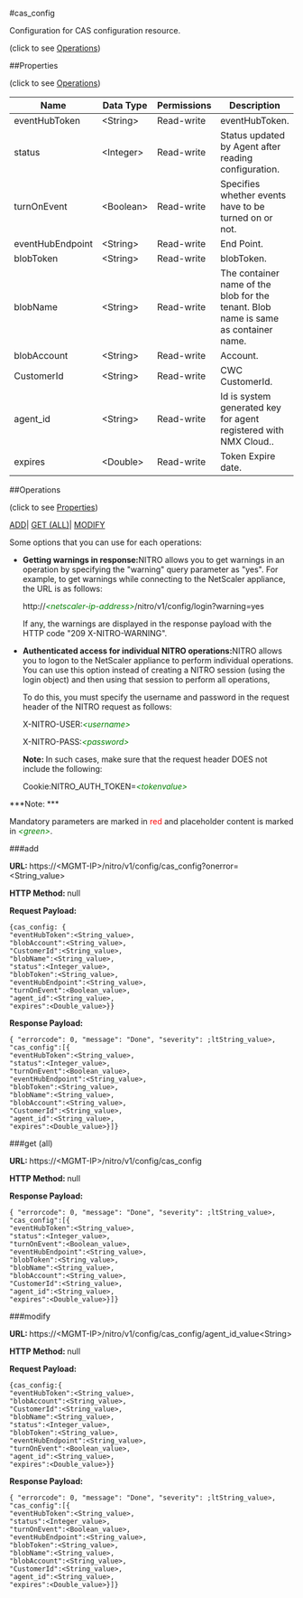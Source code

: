 #cas_config



Configuration for CAS configuration resource.

<span>(click to see [Operations](#operations))</span>



##Properties 

<span>(click to see [Operations](#operations))</span>





<table><thead><tr><th>Name</th><th>Data Type</th><th>Permissions</th><th>Description</th></tr></thead><tbody><tr><td>eventHubToken</td><td>&lt;String></td><td>Read-write</td><td>eventHubToken.</td></tr><tr><td>status</td><td>&lt;Integer></td><td>Read-write</td><td>Status updated by Agent after reading configuration.</td></tr><tr><td>turnOnEvent</td><td>&lt;Boolean></td><td>Read-write</td><td>Specifies whether events have to be turned on or not.</td></tr><tr><td>eventHubEndpoint</td><td>&lt;String></td><td>Read-write</td><td>End Point.</td></tr><tr><td>blobToken</td><td>&lt;String></td><td>Read-write</td><td>blobToken.</td></tr><tr><td>blobName</td><td>&lt;String></td><td>Read-write</td><td>The container name of the blob for the tenant. Blob name is same as container name.</td></tr><tr><td>blobAccount</td><td>&lt;String></td><td>Read-write</td><td>Account.</td></tr><tr><td>CustomerId</td><td>&lt;String></td><td>Read-write</td><td>CWC CustomerId.</td></tr><tr><td>agent_id</td><td>&lt;String></td><td>Read-write</td><td>Id is system generated key for agent registered with NMX Cloud..</td></tr><tr><td>expires</td><td>&lt;Double></td><td>Read-write</td><td>Token Expire date.</td></tr></tbody></table>

##Operations 

<span>(click to see [Properties](#properties))</span>





[ADD](#add)| [GET (ALL)](#get-all)| [MODIFY](#modify)





Some options that you can use for each operations:

<ul><li><p><b>Getting warnings in response:</b>NITRO allows you to get warnings in an operation by specifying the "warning" query parameter as "yes". For example, to get warnings while connecting to the NetScaler appliance, the URL is as follows:</p><p>http://<span style="color:green;font-style:italic;">&lt;netscaler-ip-address&gt;</span>/nitro/v1/config/login?warning=yes</p><p>If any, the warnings are displayed in the response payload with the HTTP code "209 X-NITRO-WARNING".</p></li><li><p><b>Authenticated access for individual NITRO operations:</b>NITRO allows you to logon to the NetScaler appliance to perform individual operations. You can use this option instead of creating a NITRO session (using the login object) and then using that session to perform all operations,</p><p>To do this, you must specify the username and password in the request header of the NITRO request as follows:</p><p>X-NITRO-USER:<span style="color:green;font-style:italic;">&lt;username&gt;</span></p><p>X-NITRO-PASS:<span style="color:green;font-style:italic;">&lt;password&gt;</span></p><p><b>Note: </b>In such cases, make sure that the request header DOES not include the following:</p><p>Cookie:NITRO_AUTH_TOKEN=<span style="color:green;font-style:italic;">&lt;tokenvalue&gt;</span></p></li></ul>







***Note: *** 

Mandatory parameters are marked in <span style="color:#FF0000;">red</span> and placeholder content is marked in <span style="color:green;font-style:italic">&lt;green&gt;</span>.



###add







<b>URL: </b>https://&lt;MGMT-IP&gt;/nitro/v1/config/cas_config?onerror=&lt;String_value&gt;

<b>HTTP Method: </b>null

<b>Request Payload: </b>
```
{cas_config: {
"eventHubToken":<String_value>,
"blobAccount":<String_value>,
"CustomerId":<String_value>,
"blobName":<String_value>,
"status":<Integer_value>,
"blobToken":<String_value>,
"eventHubEndpoint":<String_value>,
"turnOnEvent":<Boolean_value>,
"agent_id":<String_value>,
"expires":<Double_value>}}
```

<b>Response Payload: </b>
```
{ "errorcode": 0, "message": "Done", "severity": ;ltString_value>, "cas_config":[{
"eventHubToken":<String_value>,
"status":<Integer_value>,
"turnOnEvent":<Boolean_value>,
"eventHubEndpoint":<String_value>,
"blobToken":<String_value>,
"blobName":<String_value>,
"blobAccount":<String_value>,
"CustomerId":<String_value>,
"agent_id":<String_value>,
"expires":<Double_value>}]}
```







###get (all)







<b>URL: </b>https://&lt;MGMT-IP&gt;/nitro/v1/config/cas_config

<b>HTTP Method: </b>null

<b>Response Payload: </b>
```
{ "errorcode": 0, "message": "Done", "severity": ;ltString_value>, "cas_config":[{
"eventHubToken":<String_value>,
"status":<Integer_value>,
"turnOnEvent":<Boolean_value>,
"eventHubEndpoint":<String_value>,
"blobToken":<String_value>,
"blobName":<String_value>,
"blobAccount":<String_value>,
"CustomerId":<String_value>,
"agent_id":<String_value>,
"expires":<Double_value>}]}
```







###modify







<b>URL: </b>https://&lt;MGMT-IP&gt;/nitro/v1/config/cas_config/agent_id_value&lt;String&gt;

<b>HTTP Method: </b>null

<b>Request Payload: </b>
```
{cas_config:{
"eventHubToken":<String_value>,
"blobAccount":<String_value>,
"CustomerId":<String_value>,
"blobName":<String_value>,
"status":<Integer_value>,
"blobToken":<String_value>,
"eventHubEndpoint":<String_value>,
"turnOnEvent":<Boolean_value>,
"agent_id":<String_value>,
"expires":<Double_value>}}
```

<b>Response Payload: </b>
```
{ "errorcode": 0, "message": "Done", "severity": ;ltString_value>, "cas_config":[{
"eventHubToken":<String_value>,
"status":<Integer_value>,
"turnOnEvent":<Boolean_value>,
"eventHubEndpoint":<String_value>,
"blobToken":<String_value>,
"blobName":<String_value>,
"blobAccount":<String_value>,
"CustomerId":<String_value>,
"agent_id":<String_value>,
"expires":<Double_value>}]}
```







